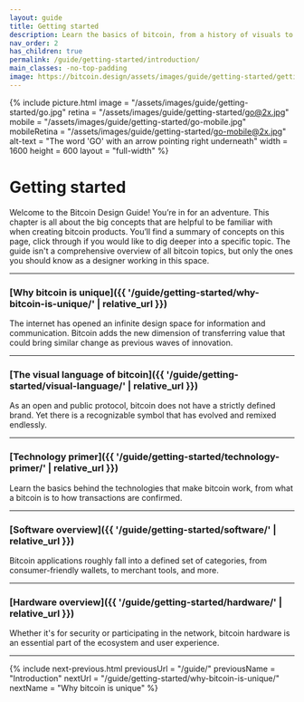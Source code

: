 ```yaml
---
layout: guide
title: Getting started
description: Learn the basics of bitcoin, from a history of visuals to available software and hardware categories.
nav_order: 2
has_children: true
permalink: /guide/getting-started/introduction/
main_classes: -no-top-padding
image: https://bitcoin.design/assets/images/guide/getting-started/getting-started-preview.jpg
---
```


<!--

Editor's notes

A brief introduction and summary of all pages in this section. The idea is that readers
scan this page to get an overview of the section and then decide which topics to dive into.

Illustration sources

- https://www.figma.com/file/qzvCvqhSRx3Jq8aywaSjlr/Bitcoin-Design-Guide-Illustrations-CO?node-id=236%3A467

-->

{% include picture.html
   image = "/assets/images/guide/getting-started/go.jpg"
   retina = "/assets/images/guide/getting-started/go@2x.jpg"
   mobile = "/assets/images/guide/getting-started/go-mobile.jpg"
   mobileRetina = "/assets/images/guide/getting-started/go-mobile@2x.jpg"
   alt-text = "The word 'GO' with an arrow pointing right underneath"
   width = 1600
   height = 600
   layout = "full-width"
%}

# Getting started

Welcome to the Bitcoin Design Guide! You’re in for an adventure. This chapter is all about the big concepts that are helpful to be familiar with when creating bitcoin products. You’ll find a summary of concepts on this page, click through if you would like to dig deeper into a specific topic. The guide isn't a comprehensive overview of all bitcoin topics, but only the ones you should know as a designer working in this space.

---

### [Why bitcoin is unique]({{ '/guide/getting-started/why-bitcoin-is-unique/' | relative_url }})

The internet has opened an infinite design space for information and communication. Bitcoin adds the new dimension of transferring value that could bring similar change as previous waves of innovation.

---

### [The visual language of bitcoin]({{ '/guide/getting-started/visual-language/' | relative_url }})

As an open and public protocol, bitcoin does not have a strictly defined brand. Yet there is a recognizable symbol that has evolved and remixed endlessly.

---

### [Technology primer]({{ '/guide/getting-started/technology-primer/' | relative_url }})

Learn the basics behind the technologies that make bitcoin work, from what a bitcoin is to how transactions are confirmed.

---

### [Software overview]({{ '/guide/getting-started/software/' | relative_url }})

Bitcoin applications roughly fall into a defined set of categories, from consumer-friendly wallets, to merchant tools, and more.

---

### [Hardware overview]({{ '/guide/getting-started/hardware/' | relative_url }})

Whether it's for security or participating in the network, bitcoin hardware is an essential part of the ecosystem and user experience.

---

{% include next-previous.html
   previousUrl = "/guide/"
   previousName = "Introduction"
   nextUrl = "/guide/getting-started/why-bitcoin-is-unique/"
   nextName = "Why bitcoin is unique"
%}
